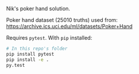 Nik's poker hand solution.

Poker hand dataset (25010 truths) used from:
https://archive.ics.uci.edu/ml/datasets/Poker+Hand

Requires `pytest`. With `pip` installed:

```bash
# In this repo's folder
pip install pytest
pip install -e .
py.test
```